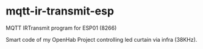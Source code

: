 # mqtt-ir-transmit-esp
 MQTT IRTransmit program for ESP01 (8266)

Smart code of my OpenHab Project controlling led curtain via infra (38KHz).
